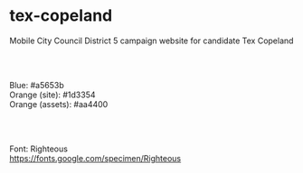 # tex-copeland

Mobile City Council District 5 campaign website for candidate Tex Copeland

<br><br>

Blue: #a5653b<br>
Orange (site): #1d3354<br>
Orange (assets): #aa4400

<br><br>

Font: Righteous<br>
https://fonts.google.com/specimen/Righteous


